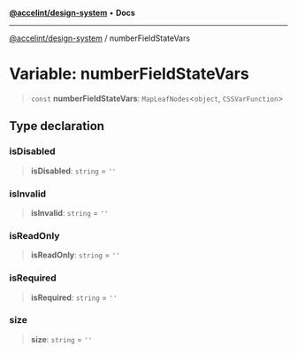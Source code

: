 [**@accelint/design-system**](../README.md) • **Docs**

***

[@accelint/design-system](../README.md) / numberFieldStateVars

# Variable: numberFieldStateVars

> `const` **numberFieldStateVars**: `MapLeafNodes`\<`object`, `CSSVarFunction`\>

## Type declaration

### isDisabled

> **isDisabled**: `string` = `''`

### isInvalid

> **isInvalid**: `string` = `''`

### isReadOnly

> **isReadOnly**: `string` = `''`

### isRequired

> **isRequired**: `string` = `''`

### size

> **size**: `string` = `''`
